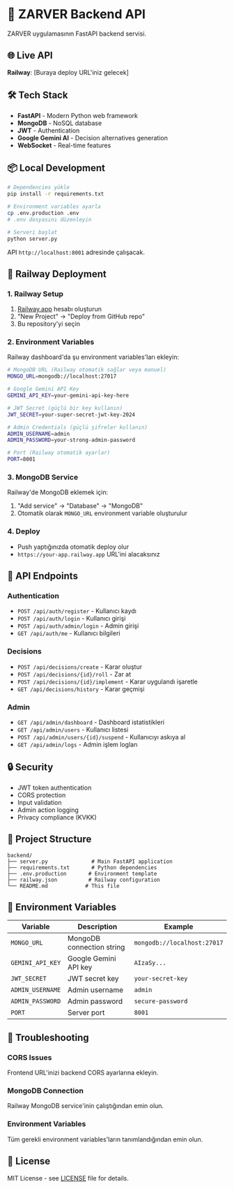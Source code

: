 # 🚀 ZARVER Backend API

ZARVER uygulamasının FastAPI backend servisi.

## 🌐 Live API

**Railway**: [Buraya deploy URL'iniz gelecek]

## 🛠️ Tech Stack

- **FastAPI** - Modern Python web framework
- **MongoDB** - NoSQL database
- **JWT** - Authentication
- **Google Gemini AI** - Decision alternatives generation
- **WebSocket** - Real-time features

## 📦 Local Development

```bash
# Dependencies yükle
pip install -r requirements.txt

# Environment variables ayarla
cp .env.production .env
# .env dosyasını düzenleyin

# Serveri başlat
python server.py
```

API `http://localhost:8001` adresinde çalışacak.

## 🚀 Railway Deployment

### 1. Railway Setup
1. [Railway.app](https://railway.app) hesabı oluşturun
2. "New Project" → "Deploy from GitHub repo"
3. Bu repository'yi seçin

### 2. Environment Variables
Railway dashboard'da şu environment variables'ları ekleyin:

```bash
# MongoDB URL (Railway otomatik sağlar veya manuel)
MONGO_URL=mongodb://localhost:27017

# Google Gemini API Key
GEMINI_API_KEY=your-gemini-api-key-here

# JWT Secret (güçlü bir key kullanın)
JWT_SECRET=your-super-secret-jwt-key-2024

# Admin Credentials (güçlü şifreler kullanın)
ADMIN_USERNAME=admin
ADMIN_PASSWORD=your-strong-admin-password

# Port (Railway otomatik ayarlar)
PORT=8001
```

### 3. MongoDB Service
Railway'de MongoDB eklemek için:
1. "Add service" → "Database" → "MongoDB"
2. Otomatik olarak `MONGO_URL` environment variable oluşturulur

### 4. Deploy
- Push yaptığınızda otomatik deploy olur
- `https://your-app.railway.app` URL'ini alacaksınız

## 🔌 API Endpoints

### Authentication
- `POST /api/auth/register` - Kullanıcı kaydı
- `POST /api/auth/login` - Kullanıcı girişi
- `POST /api/auth/admin/login` - Admin girişi
- `GET /api/auth/me` - Kullanıcı bilgileri

### Decisions
- `POST /api/decisions/create` - Karar oluştur
- `POST /api/decisions/{id}/roll` - Zar at
- `POST /api/decisions/{id}/implement` - Karar uygulandı işaretle
- `GET /api/decisions/history` - Karar geçmişi

### Admin
- `GET /api/admin/dashboard` - Dashboard istatistikleri
- `GET /api/admin/users` - Kullanıcı listesi
- `POST /api/admin/users/{id}/suspend` - Kullanıcıyı askıya al
- `GET /api/admin/logs` - Admin işlem logları

## 🔒 Security

- JWT token authentication
- CORS protection
- Input validation
- Admin action logging
- Privacy compliance (KVKK)

## 📁 Project Structure

```
backend/
├── server.py              # Main FastAPI application
├── requirements.txt       # Python dependencies
├── .env.production       # Environment template
├── railway.json          # Railway configuration
└── README.md            # This file
```

## 🔧 Environment Variables

| Variable | Description | Example |
|----------|-------------|---------|
| `MONGO_URL` | MongoDB connection string | `mongodb://localhost:27017` |
| `GEMINI_API_KEY` | Google Gemini API key | `AIzaSy...` |
| `JWT_SECRET` | JWT secret key | `your-secret-key` |
| `ADMIN_USERNAME` | Admin username | `admin` |
| `ADMIN_PASSWORD` | Admin password | `secure-password` |
| `PORT` | Server port | `8001` |

## 🐛 Troubleshooting

### CORS Issues
Frontend URL'inizi backend CORS ayarlarına ekleyin.

### MongoDB Connection
Railway MongoDB service'inin çalıştığından emin olun.

### Environment Variables
Tüm gerekli environment variables'ların tanımlandığından emin olun.

## 📄 License

MIT License - see [LICENSE](LICENSE) file for details.